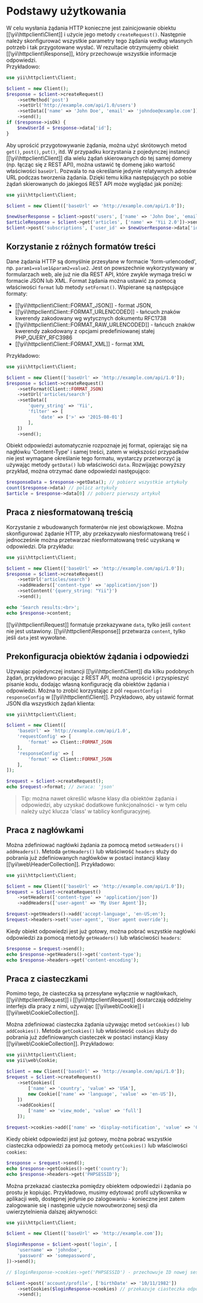 Podstawy użytkowania
====================

W celu wysłania żądania HTTP konieczne jest zainicjowanie obiektu [[\yii\httpclient\Client]] i użycie jego metody `createRequest()`. 
Następnie należy skonfigurować wszystkie parametry tego żądania według własnych potrzeb i tak przygotowane wysłać. 
W rezultacie otrzymujemy obiekt [[\yii\httpclient\Response]], który przechowuje wszystkie informacje odpowiedzi.  
Przykładowo:

```php
use yii\httpclient\Client;

$client = new Client();
$response = $client->createRequest()
    ->setMethod('post')
    ->setUrl('http://example.com/api/1.0/users')
    ->setData(['name' => 'John Doe', 'email' => 'johndoe@example.com'])
    ->send();
if ($response->isOk) {
    $newUserId = $response->data['id'];
}
```

Aby uprościć przygotowywanie żądania, można użyć skrótowych metod `get()`, `post()`, `put()`, itd.
W przypadku korzystania z pojedynczej instancji [[\yii\httpclient\Client]] dla wielu żądań skierowanych do tej samej domeny 
(np. łącząc się z REST API), można ustawić tę domenę jako wartość właściwości `baseUrl`. Pozwala to na określanie jedynie 
relatywnych adresów URL podczas tworzenia żądania.
Dzięki temu kilka następujących po sobie żądań skierowanych do jakiegoś REST API może wyglądać jak poniżej:

```php
use yii\httpclient\Client;

$client = new Client(['baseUrl' => 'http://example.com/api/1.0']);

$newUserResponse = $client->post('users', ['name' => 'John Doe', 'email' => 'johndoe@example.com'])->send();
$articleResponse = $client->get('articles', ['name' => 'Yii 2.0'])->send();
$client->post('subscriptions', ['user_id' => $newUserResponse->data['id'], 'article_id' => $articleResponse->data['id']])->send();
```


## Korzystanie z różnych formatów treści

Dane żądania HTTP są domyślnie przesyłane w formacie 'form-urlencoded', np. `param1=value1&param2=value2`.
Jest on powszechnie wykorzystywany w formularzach web, ale już nie dla REST API, które zwykle wymaga treści w formacie 
JSON lub XML. Format żądania można ustawić za pomocą właściwości `format` lub metody `setFormat()`.
Wspierane są następujące formaty:

 - [[\yii\httpclient\Client::FORMAT_JSON]] - format JSON,
 - [[\yii\httpclient\Client::FORMAT_URLENCODED]] - łańcuch znaków kwerendy zakodowany wg wytycznych dokumentu RFC1738
 - [[\yii\httpclient\Client::FORMAT_RAW_URLENCODED]] - łańcuch znaków kwerendy zakodowany z opcjami predefiniowanej stałej PHP_QUERY_RFC3986
 - [[\yii\httpclient\Client::FORMAT_XML]] - format XML

Przykładowo:

```php
use yii\httpclient\Client;

$client = new Client(['baseUrl' => 'http://example.com/api/1.0']);
$response = $client->createRequest()
    ->setFormat(Client::FORMAT_JSON)
    ->setUrl('articles/search')
    ->setData([
        'query_string' => 'Yii',
        'filter' => [
            'date' => ['>' => '2015-08-01']
        ],
    ])
    ->send();
```

Obiekt odpowiedzi automatycznie rozpoznaje jej format, opierając się na nagłówku 'Content-Type' i samej treści, zatem 
w większości przypadków nie jest wymagane określanie tego formatu, wystarczy przetworzyć ją używając metody `getData()`
lub właściwości `data`. Rozwijając powyższy przykład, można otrzymać dane odpowiedzi następująco:

```php
$responseData = $response->getData(); // pobierz wszystkie artykuły
count($response->data) // policz artykuły
$article = $response->data[0] // pobierz pierwszy artykuł
```


## Praca z niesformatowaną treścią

Korzystanie z wbudowanych formaterów nie jest obowiązkowe. Można skonfigurować żądanie HTTP, aby przekazywało 
niesformatowaną treść i jednocześnie można przetwarzać niesformatowaną treść uzyskaną w odpowiedzi. Dla przykładu:

```php
use yii\httpclient\Client;

$client = new Client(['baseUrl' => 'http://example.com/api/1.0']);
$response = $client->createRequest()
    ->setUrl('articles/search')
    ->addHeaders(['content-type' => 'application/json'])
    ->setContent('{query_string: "Yii"}')
    ->send();

echo 'Search results:<br>';
echo $response->content;
```

[[\yii\httpclient\Request]] formatuje przekazywane `data`, tylko jeśli `content` nie jest ustawiony.
[[\yii\httpclient\Response]] przetwarza `content`, tylko jeśli `data` jest wywołane.


## Prekonfiguracja obiektów żądania i odpowiedzi

Używając pojedynczej instancji [[\yii\httpclient\Client]] dla kilku podobnych żądań, przykładowo pracując z REST API, 
można uprościć i przyspieszyć pisanie kodu, dodając własną konfigurację dla obiektów żądania i odpowiedzi. Można to 
zrobić korzystając z pól `requestConfig` i `responseConfig` w [[\yii\httpclient\Client]].
Przykładowo, aby ustawić format JSON dla wszystkich żądań klienta:

```php
use yii\httpclient\Client;

$client = new Client([
    'baseUrl' => 'http://example.com/api/1.0',
    'requestConfig' => [
        'format' => Client::FORMAT_JSON
    ],
    'responseConfig' => [
        'format' => Client::FORMAT_JSON
    ],
]);

$request = $client->createRequest();
echo $request->format; // zwraca: 'json'
```

> Tip: można nawet określić własne klasy dla obiektów żądania i odpowiedzi, aby uzyskać dodatkowe funkcjonalności - 
  w tym celu należy użyć klucza 'class' w tablicy konfiguracyjnej.


## Praca z nagłówkami

Można zdefiniować nagłówki żądania za pomocą metod `setHeaders()` i `addHeaders()`.
Metoda `getHeaders()` lub właściwość `headers` służy do pobrania już zdefiniowanych nagłówków w postaci instancji klasy 
[[\yii\web\HeaderCollection]]. Przykładowo:

```php
use yii\httpclient\Client;

$client = new Client(['baseUrl' => 'http://example.com/api/1.0']);
$request = $client->createRequest()
    ->setHeaders(['content-type' => 'application/json'])
    ->addHeaders(['user-agent' => 'My User Agent']);

$request->getHeaders()->add('accept-language', 'en-US;en');
$request->headers->set('user-agent', 'User agent override');
```

Kiedy obiekt odpowiedzi jest już gotowy, można pobrać wszystkie nagłówki odpowiedzi za pomocą metody `getHeaders()` lub 
właściwości `headers`:

```php
$response = $request->send();
echo $response->getHeaders()->get('content-type');
echo $response->headers->get('content-encoding');
```


## Praca z ciasteczkami

Pomimo tego, że ciasteczka są przesyłane wyłącznie w nagłówkach, [[\yii\httpclient\Request]] i [[\yii\httpclient\Request]]
dostarczają oddzielny interfejs dla pracy z nimi, używając [[\yii\web\Cookie]] i [[\yii\web\CookieCollection]].

Można zdefiniować ciasteczka żądania używając metod `setCookies()` lub `addCookies()`.
Metoda `getCookies()` lub właściwość `cookies` służy do pobrania już zdefiniowanych ciasteczek w postaci instancji klasy 
[[\yii\web\CookieCollection]]. Przykładowo:

```php
use yii\httpclient\Client;
use yii\web\Cookie;

$client = new Client(['baseUrl' => 'http://example.com/api/1.0']);
$request = $client->createRequest()
    ->setCookies([
        ['name' => 'country', 'value' => 'USA'],
        new Cookie(['name' => 'language', 'value' => 'en-US']),
    ])
    ->addCookies([
        ['name' => 'view_mode', 'value' => 'full']
    ]);

$request->cookies->add(['name' => 'display-notification', 'value' => '0']);
```

Kiedy obiekt odpowiedzi jest już gotowy, można pobrać wszystkie ciasteczka odpowiedzi za pomocą metody `getCookies()` lub 
właściwości `cookies`:

```php
$response = $request->send();
echo $response->getCookies()->get('country');
echo $response->headers->get('PHPSESSID');
```

Można przekazać ciasteczka pomiędzy obiektem odpowiedzi i żądania po prostu je kopiując.
Przykładowo, musimy edytować profil użytkownika w aplikacji web, dostępnej jedynie po zalogowaniu - konieczne jest zatem 
zalogowanie się i następnie użycie nowoutworzonej sesji dla uwierzytelnienia dalszej aktywności:

```php
use yii\httpclient\Client;

$client = new Client(['baseUrl' => 'http://example.com']);

$loginResponse = $client->post('login', [
    'username' => 'johndoe',
    'password' => 'somepassword',
])->send();

// $loginResponse->cookies->get('PHPSESSID') - przechowuje ID nowej sesji

$client->post('account/profile', ['birthDate' => '10/11/1982'])
    ->setCookies($loginResponse->cookies) // przekazuje ciasteczka odpowiedzi do żądania
    ->send();
```
